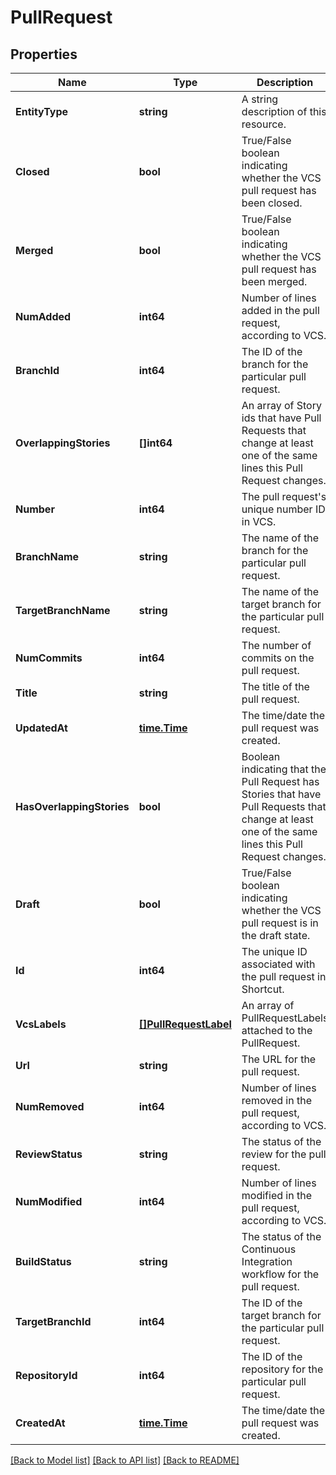 # PullRequest

## Properties
Name | Type | Description | Notes
------------ | ------------- | ------------- | -------------
**EntityType** | **string** | A string description of this resource. | [default to null]
**Closed** | **bool** | True/False boolean indicating whether the VCS pull request has been closed. | [default to null]
**Merged** | **bool** | True/False boolean indicating whether the VCS pull request has been merged. | [default to null]
**NumAdded** | **int64** | Number of lines added in the pull request, according to VCS. | [default to null]
**BranchId** | **int64** | The ID of the branch for the particular pull request. | [default to null]
**OverlappingStories** | **[]int64** | An array of Story ids that have Pull Requests that change at least one of the same lines this Pull Request changes. | [optional] [default to null]
**Number** | **int64** | The pull request&#x27;s unique number ID in VCS. | [default to null]
**BranchName** | **string** | The name of the branch for the particular pull request. | [default to null]
**TargetBranchName** | **string** | The name of the target branch for the particular pull request. | [default to null]
**NumCommits** | **int64** | The number of commits on the pull request. | [default to null]
**Title** | **string** | The title of the pull request. | [default to null]
**UpdatedAt** | [**time.Time**](time.Time.md) | The time/date the pull request was created. | [default to null]
**HasOverlappingStories** | **bool** | Boolean indicating that the Pull Request has Stories that have Pull Requests that change at least one of the same lines this Pull Request changes. | [default to null]
**Draft** | **bool** | True/False boolean indicating whether the VCS pull request is in the draft state. | [default to null]
**Id** | **int64** | The unique ID associated with the pull request in Shortcut. | [default to null]
**VcsLabels** | [**[]PullRequestLabel**](PullRequestLabel.md) | An array of PullRequestLabels attached to the PullRequest. | [optional] [default to null]
**Url** | **string** | The URL for the pull request. | [default to null]
**NumRemoved** | **int64** | Number of lines removed in the pull request, according to VCS. | [default to null]
**ReviewStatus** | **string** | The status of the review for the pull request. | [optional] [default to null]
**NumModified** | **int64** | Number of lines modified in the pull request, according to VCS. | [default to null]
**BuildStatus** | **string** | The status of the Continuous Integration workflow for the pull request. | [optional] [default to null]
**TargetBranchId** | **int64** | The ID of the target branch for the particular pull request. | [default to null]
**RepositoryId** | **int64** | The ID of the repository for the particular pull request. | [default to null]
**CreatedAt** | [**time.Time**](time.Time.md) | The time/date the pull request was created. | [default to null]

[[Back to Model list]](../README.md#documentation-for-models) [[Back to API list]](../README.md#documentation-for-api-endpoints) [[Back to README]](../README.md)

